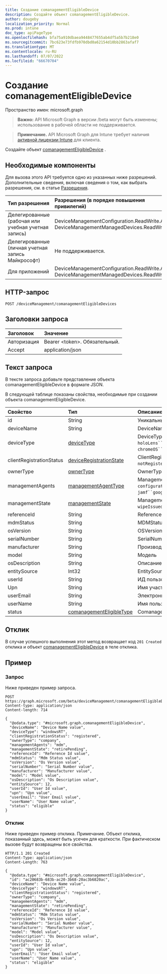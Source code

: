 ```yaml
---
title: Создание comanagementEligibleDevice
description: Создайте объект comanagementEligibleDevice.
author: dougeby
localization_priority: Normal
ms.prod: intune
doc_type: apiPageType
ms.openlocfilehash: bfa75a910dbaea9448477655ab4df5a5b7b218e0
ms.sourcegitcommit: 7bc623e73fdfb970dbd0a62154d10bb2863afaf7
ms.translationtype: MT
ms.contentlocale: ru-RU
ms.lasthandoff: 07/07/2022
ms.locfileid: "66670704"
---
```

# <a name="create-comanagementeligibledevice"></a>Создание comanagementEligibleDevice

Пространство имен: microsoft.graph

> **Важно:** API Microsoft Graph в версии /beta могут быть изменены; использование в рабочей области не поддерживается.

> **Примечание.** API Microsoft Graph для Intune требует наличия [активной лицензии Intune](https://go.microsoft.com/fwlink/?linkid=839381) для клиента.

Создайте объект [comanagementEligibleDevice](../resources/intune-devices-comanagementeligibledevice.md) .

## <a name="prerequisites"></a>Необходимые компоненты
Для вызова этого API требуется одно из указанных ниже разрешений. Дополнительные сведения, включая сведения о том, как выбрать разрешения, см. в статье [Разрешения](/graph/permissions-reference).

|Тип разрешения|Разрешения (в порядке повышения привилегий)|
|:---|:---|
|Делегированные (рабочая или учебная учетная запись)|DeviceManagementConfiguration.ReadWrite.All, DeviceManagementManagedDevices.ReadWrite.All|
|Делегированные (личная учетная запись Майкрософт)|Не поддерживается.|
|Для приложений|DeviceManagementConfiguration.ReadWrite.All, DeviceManagementManagedDevices.ReadWrite.All|

## <a name="http-request"></a>HTTP-запрос
<!-- {
  "blockType": "ignored"
}
-->
``` http
POST /deviceManagement/comanagementEligibleDevices
```

## <a name="request-headers"></a>Заголовки запроса
|Заголовок|Значение|
|:---|:---|
|Авторизация|Bearer &lt;token&gt;. Обязательный.|
|Accept|application/json|

## <a name="request-body"></a>Текст запроса
В тексте запроса добавьте представление объекта comanagementEligibleDevice в формате JSON.

В следующей таблице показаны свойства, необходимые при создании объекта comanagementEligibleDevice.

|Свойство|Тип|Описание|
|:---|:---|:---|
|id|String|Уникальный идентификатор устройства|
|deviceName|String|DeviceName|
|deviceType|[deviceType](../resources/intune-devices-devicetype.md)|DeviceType. Возможные значения: `desktop`, , `windowsRT``winMO6`, `nokia`, `windowsPhone`, `holoLens``macMDM``winCE``winEmbedded``mac``iPhone``iPod``android``iPad``androidForWork``unix``surfaceHub``iSocConsumer``androidEnterprise`, `chromeOS``windows10x``androidnGMS``linux`, , , `blackberry`, . `palm``unknown``cloudPC`|
|clientRegistrationStatus|[deviceRegistrationState](../resources/intune-devices-deviceregistrationstate.md)|ClientRegistrationStatus. Возможные значения: `notRegistered`, `registered`, `revoked`, `keyConflict`, `approvalPending`, `certificateReset`, `notRegisteredPendingEnrollment`, `unknown`.|
|ownerType|[ownerType](../resources/intune-shared-ownertype.md)|OwnerType. Возможные значения: `unknown`, `company`, `personal`.|
|managementAgents|[managementAgentType](../resources/intune-shared-managementagenttype.md)|ManagementAgents. Возможные значения: `eas`, , `mdm`, `easMdm`, `intuneClient`, `easIntuneClient`, `configurationManagerClient``configurationManagerClientMdm`, `configurationManagerClientMdmEas`, `unknown`, `jamf``googleCloudDevicePolicyController`, , `microsoft365ManagedMdm`, . `msSense``intuneAosp`|
|managementState|[managementState](../resources/intune-devices-managementstate.md)|ManagementState. Возможные значения: `managed`, `retirePending`, `retireFailed`, `wipePending`, `wipeFailed`, `unhealthy`, `deletePending`, `retireIssued`, `wipeIssued`, `wipeCanceled`, `retireCanceled`, `discovered`.|
|referenceId|String|ReferenceId|
|mdmStatus|String|MDMStatus|
|osVersion|String|OSVersion|
|serialNumber|String|SerialNumber|
|manufacturer|String|Производитель|
|model|String|Модель|
|osDescription|String|Описание OSDescription|
|entitySource|Int32|EntitySource|
|userId|String|ИД пользователя|
|Upn|String|Имя участника-пользователя|
|userEmail|String|Электронный адрес пользователя|
|userName|String|Имя пользователя|
|status|[comanagementEligibleType](../resources/intune-devices-comanagementeligibletype.md)|ComanagementEligibleStatus. Возможные значения: `comanaged`, `eligible`, `eligibleButNotAzureAdJoined`, `needsOsUpdate`, `ineligible`.|



## <a name="response"></a>Отклик
В случае успешного выполнения этот метод возвращает код `201 Created` отклика и объект [comanagementEligibleDevice](../resources/intune-devices-comanagementeligibledevice.md) в теле отклика.

## <a name="example"></a>Пример

### <a name="request"></a>Запрос
Ниже приведен пример запроса.
``` http
POST https://graph.microsoft.com/beta/deviceManagement/comanagementEligibleDevices
Content-type: application/json
Content-length: 714

{
  "@odata.type": "#microsoft.graph.comanagementEligibleDevice",
  "deviceName": "Device Name value",
  "deviceType": "windowsRT",
  "clientRegistrationStatus": "registered",
  "ownerType": "company",
  "managementAgents": "mdm",
  "managementState": "retirePending",
  "referenceId": "Reference Id value",
  "mdmStatus": "Mdm Status value",
  "osVersion": "Os Version value",
  "serialNumber": "Serial Number value",
  "manufacturer": "Manufacturer value",
  "model": "Model value",
  "osDescription": "Os Description value",
  "entitySource": 12,
  "userId": "User Id value",
  "upn": "Upn value",
  "userEmail": "User Email value",
  "userName": "User Name value",
  "status": "eligible"
}
```

### <a name="response"></a>Отклик
Ниже приведен пример отклика. Примечание. Объект отклика, показанный здесь, может быть усечен для краткости. При фактическом вызове будут возвращены все свойства.
``` http
HTTP/1.1 201 Created
Content-Type: application/json
Content-Length: 763

{
  "@odata.type": "#microsoft.graph.comanagementEligibleDevice",
  "id": "ac20683b-683b-ac20-3b68-20ac3b6820ac",
  "deviceName": "Device Name value",
  "deviceType": "windowsRT",
  "clientRegistrationStatus": "registered",
  "ownerType": "company",
  "managementAgents": "mdm",
  "managementState": "retirePending",
  "referenceId": "Reference Id value",
  "mdmStatus": "Mdm Status value",
  "osVersion": "Os Version value",
  "serialNumber": "Serial Number value",
  "manufacturer": "Manufacturer value",
  "model": "Model value",
  "osDescription": "Os Description value",
  "entitySource": 12,
  "userId": "User Id value",
  "upn": "Upn value",
  "userEmail": "User Email value",
  "userName": "User Name value",
  "status": "eligible"
}
```




